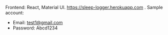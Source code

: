 Frontend: React, Material UI. https://sleep-logger.herokuapp.com . Sample account:
  * Email: test1@gmail.com
  * Password: Abcd1234